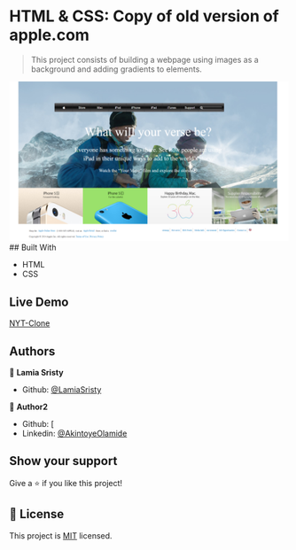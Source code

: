 # HTML & CSS: Copy of old version of apple.com

> This project consists of building a webpage using images as a background and adding gradients to elements. 

<img src="img/screencapture.png">
## Built With

- HTML
- CSS

## Live Demo

[NYT-Clone](https://rawcdn.githack.com/LamiaSristy/nytimes-clone/7d2a29e01ee9a7318f301de67f95a5e568b3ee5b/index.html)

## Authors

👤 **Lamia Sristy**

- Github: [@LamiaSristy](https://github.com/LamiaSristy)

👤 **Author2**

- Github: [
- Linkedin: [@AkintoyeOlamide](http://github.com/AkintoyeOlamide)

## Show your support

Give a ⭐️ if you like this project!

## 📝 License

This project is [MIT](lic.url) licensed.

